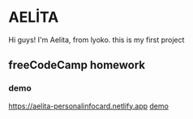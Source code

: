 # AELİTA
 
Hi guys! I'm Aelita, from lyoko. this is my first project

## freeCodeCamp homework

### demo
https://aelita-personalinfocard.netlify.app
<a href ="https://aelita-personalinfocard.netlify.app"> demo </a>

